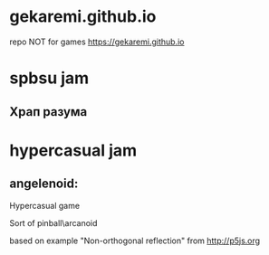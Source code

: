 # gekaremi.github.io

repo NOT for games
https://gekaremi.github.io


# spbsu jam
## Храп разума


# hypercasual jam
## angelenoid:


 Hypercasual game
 
 
 Sort of pinball\arcanoid


based on example "Non-orthogonal reflection" from http://p5js.org
